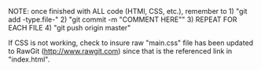 NOTE: once finished with ALL code (HTMl, CSS, etc.), remember to
	1) "git add -type.file-"
	2) "git commit -m "COMMENT HERE""
	3) REPEAT FOR EACH FILE
	4) "git push origin master"

If CSS is not working, check to insure raw "main.css" file has been updated to RawGit (http://www.rawgit.com) since that is the referenced link in "index.html".